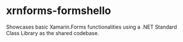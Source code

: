 # xrnforms-formshello
Showcases basic Xamarin.Forms functionalities using a .NET Standard Class Library as the shared codebase.
